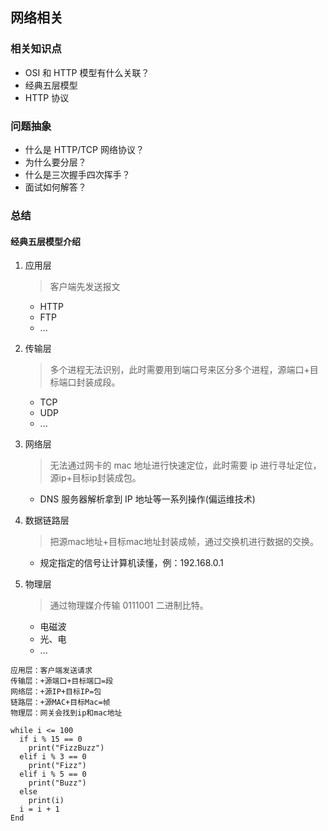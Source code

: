 ## 网络相关

### 相关知识点

- OSI 和 HTTP 模型有什么关联？
- 经典五层模型
- HTTP 协议

### 问题抽象

- 什么是 HTTP/TCP 网络协议？
- 为什么要分层？
- 什么是三次握手四次挥手？
- 面试如何解答？

### 总结

#### 经典五层模型介绍

1. 应用层
    > 客户端先发送报文
   - HTTP
   - FTP
   - ...

2. 传输层
    > 多个进程无法识别，此时需要用到端口号来区分多个进程，源端口+目标端口封装成段。
   - TCP
   - UDP
   - ...
3. 网络层
   > 无法通过网卡的 mac 地址进行快速定位，此时需要 ip 进行寻址定位，源ip+目标ip封装成包。
   - DNS 服务器解析拿到 IP 地址等一系列操作(偏运维技术)
4. 数据链路层
   > 把源mac地址+目标mac地址封装成帧，通过交换机进行数据的交换。
   - 规定指定的信号让计算机读懂，例：192.168.0.1
5. 物理层
   > 通过物理媒介传输 0111001 二进制比特。
   - 电磁波
   - 光、电
   - ...


```tefcha
应用层：客户端发送请求
传输层：+源端口+目标端口=段
网络层：+源IP+目标IP=包
链路层：+源MAC+目标Mac=帧
物理层：网关会找到ip和mac地址
```

```tefcha
while i <= 100
  if i % 15 == 0
    print("FizzBuzz")
  elif i % 3 == 0
    print("Fizz")
  elif i % 5 == 0
    print("Buzz")
  else
    print(i)
  i = i + 1
End

```
